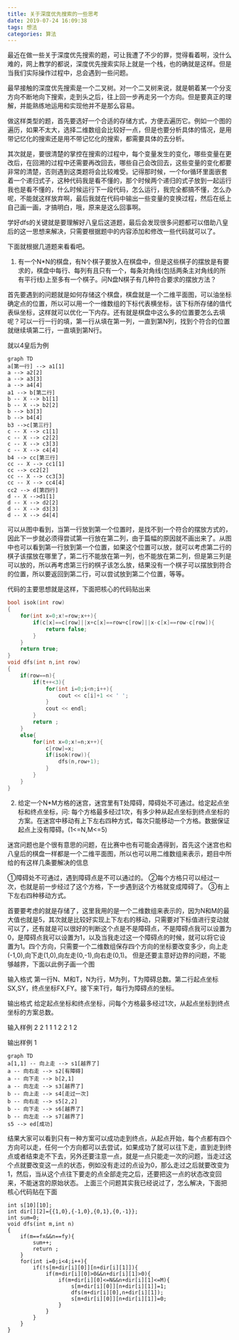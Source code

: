 ```yaml
---
title: 关于深度优先搜索的一些思考
date: 2019-07-24 16:09:38
tags: 想法
categories: 算法
---
```

最近在做一些关于深度优先搜索的题，可让我遭了不少的罪，觉得看着啊，没什么难的，网上教学的都说，深度优先搜索实际上就是一个栈，也的确就是这样。但是当我们实际操作过程中，总会遇到一些问题。<!--more-->

最早接触的深度优先搜索是一个二叉树。对一个二叉树来说，就是朝着某一个分支方向不断地向下搜索，走到头之后，往上回一步再走另一个方向。但是要真正的理解，并能熟练地运用和实现他并不是那么容易。

做这样类型的题，首先要选好一个合适的存储方式，方便去遍历它。例如一个图的遍历，如果不太大，选择二维数组会比较好一点，但是也要分析具体的情况，是用带记忆化的搜索还是用不带记忆化的搜索，都需要具体的去分析。

其次就是，要很清楚的掌控在搜索的过程中，每个变量发生的变化，哪些变量在更改后，在回溯的过程中还需要再改回去，哪些自己会改回去，这些变量的变化都要非常的清楚，否则遇到这类题将会比较难受。记得那时候，一个for循环里面嵌套着一个递归式子，这种代码我是看不懂的，那个时候两个递归的式子放到一起运行我也是看不懂的，什么时候运行下一段代码，怎么运行，我完全都搞不懂，怎么办呢，不能就这样放弃啊，最后我就在代码中输出一些变量的变换过程，然后在纸上自己画一画，才搞明白，哦，原来是这么回事啊。

学好dfs的关键就是要理解好八皇后这道题，最后会发现很多问题都可以借助八皇后的这一思想来解决，只需要根据题中的内容添加和修改一些代码就可以了。

下面就根据几道题来看看吧。

1. 有一个N*N的棋盘，有N个棋子要放入在棋盘中，但是这些棋子的摆放是有要求的，棋盘中每行、每列有且只有一个，每条对角线(包括两条主对角线的所有平行线)上至多有一个棋子。问N盘N棋子有几种符合要求的摆放方法？

首先要遇到的问题就是如何存储这个棋盘，棋盘就是一个二维平面图，可以油坐标确定点的位置，所以可以用一个一维数组的下标代表横坐标，该下标所存储的值代表纵坐标，这样就可以优化一下内存。还有就是棋盘中这么多的位置要怎么去填呢？可以一行一行的填，第一行从填在第一列，一直到第N列，找到个符合的位置就继续填第二行，一直填到第N行。

就以4皇后为例

```mermaid
graph TD
a[第一行] --> a1[1]
a --> a2[2]
a --> a3[3]
a --> a4[4]
a1 --> b[第二行]
b -- X --> b1[1]
b -- X --> b2[2]
b --> b3[3]
b --> b4[4]
b3 -->c[第三行]
c -- X --> c1[1]
c -- X --> c2[2]
c -- X --> c3[3]
c -- X --> c4[4]
b4 --> cc[第三行]
cc -- X --> cc1[1]
cc --> cc2[2]
cc -- X --> cc3[3]
cc -- X --> cc4[4]
cc2 --> d[第四行]
d -- X -->d1[1]
d -- X --> d2[2]
d -- X --> d3[3]
d -- X --> d4[4]
```

可以从图中看到，当第一行放到第一个位置时，是找不到一个符合的摆放方式的，因此下一步就必须得尝试第一行放在第二列，由于篇幅的原因就不画出来了。从图中也可以看到第一行放到第一个位置，如果这个位置可以放，就可以考虑第二行的棋子该摆放在哪里了，第二行不能放在第一列，也不能放在第二列，但是第三列是可以放的，所以再考虑第三行的棋子该怎么放，结果没有一个棋子可以摆放到符合的位置，所以要返回到第二行，可以尝试放到第二个位置，等等。

代码的主要思想就是这样，下面把核心的代码贴出来

```c++
bool isok(int row)
{
    for(int x=0;x!=row;x++){
        if(c[x]==c[row]||x+c[x]==row+c[row]||x-c[x]==row-c[row]){
            return false;
        }
    }
    return true;
}
void dfs(int n,int row)
{
    if(row==n){
        if(t++<3){
            for(int i=0;i<n;i++){
                cout << c[i]+1 << ' ';
            }
            cout << endl;
        }
        return ;
    }
    else{
        for(int x=0;x!=n;x++){
            c[row]=x;
            if(isok(row)){
                dfs(n,row+1);
            }
        }
    }
}
```

2. 给定一个N*M方格的迷宫，迷宫里有T处障碍，障碍处不可通过。给定起点坐标和终点坐标，问: 每个方格最多经过1次，有多少种从起点坐标到终点坐标的方案。在迷宫中移动有上下左右四种方式，每次只能移动一个方格。数据保证起点上没有障碍。(1<=N,M<=5)

迷宫问题也是个很有意思的问题，在比赛中也有可能会遇得到，首先这个迷宫也和八皇后的棋盘一样都是一个二维平面图，所以也可以用二维数组来表示，题目中所给的有这样几条要解决的信息

①障碍处不可通过，遇到障碍点是不可以通过的。
②每个方格只可以经过一次，也就是前一步经过了这个方格，下一步遇到这个方格就变成障碍了。
③有上下左右四种移动方式。

首要要考虑的就是存储了，这里我用的是一个二维数组来表示的，因为N和M的最大值也就是5，其次就是比较好实现上下左右的移动，只需要对下标值进行变动就可以了，还有就是可以很好的判断这个点是不是障碍点，不是障碍点我可以设置为0，是障碍点我可以设置为1，以及当我走过这一个障碍点的时候，就可以将它设置为1。四个方向，只需要一个二维数组保存四个方向的坐标要改变多少，向上走(-1,0),向下走(1,0),向左走(0,-1),向右走(0,1)。
但是还要主意好边界的问题，不能够越界，下面以此例子画一个图

输入格式
第一行N、M和T，N为行，M为列，T为障碍总数。第二行起点坐标SX,SY，终点坐标FX,FY。接下来T行，每行为障碍点的坐标。

输出格式
给定起点坐标和终点坐标，问每个方格最多经过1次，从起点坐标到终点坐标的方案总数。

输入样例
2 2 1
1 1 2 2
1 2

输出样例
1

```mermaid
graph TD
a[1,1] -- 向上走 --> s1[越界了]
a -- 向右走 --> s2[有障碍]
a -- 向下走 --> b[2,1]
a -- 向左走 --> s3[越界了]
b -- 向上走 --> s4[走过一次]
b -- 向右走 --> s5[2,2]
b -- 向下走 --> s6[越界了]
b -- 向左走 --> s7[越界了]
s5 --> ed[成功]
```

结果大家可以看到只有一种方案可以成功走到终点，从起点开始，每个点都有四个方向可以走，任何一个方向都可以去尝试，如果成功了就可以往下走，直到走到终点或者结束走不下去，另外还要注意一点，就是一点只能走一次的问题，当走过这个点就要改变这一点的状态，例如没有走过的点设为0，那么走过之后就要改变为1，然后，当从这个点往下要走的点全部走完之后，还要把这一点的状态改变回来，不能迷宫的原始状态。
上面三个问题其实我已经说过了，怎么解决，下面把核心代码贴在下面

```mermaid
int s[10][10];
int dir[][2]={{1,0},{-1,0},{0,1},{0,-1}};
int sum=0;
void dfs(int m,int n)
{
    if(m==fx&&n==fy){
        sum++;
        return ;
    }
    for(int i=0;i<4;i++){
        if(!s[m+dir[i][0]][n+dir[i][1]]){
            if(m+dir[i][0]>0&&n+dir[i][1]>0){
                if(m+dir[i][0]<=N&&n+dir[i][1]<=M){
                    s[m+dir[i][0]][n+dir[i][1]]=1;
                    dfs(m+dir[i][0],n+dir[i][1]);
                    s[m+dir[i][0]][n+dir[i][1]]=0;
                }
            }
        }
    }
}
```
